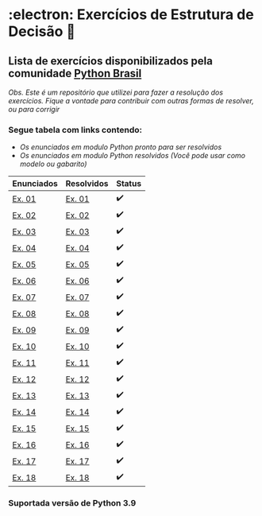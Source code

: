 # :electron: Exercícios de Estrutura de Decisão :snake:

## Lista de exercícios disponibilizados pela comunidade [Python Brasil](https://wiki.python.org.br/EstruturaDeDecisao)

_Obs. Este é um repositório que utilizei para fazer a resolução dos exercícios. Fique a vontade para contribuir com outras formas de resolver, ou para corrigir_

### Segue tabela com links contendo:
* _Os enunciados em modulo Python pronto para ser resolvidos_
* _Os enunciados em modulo Python resolvidos (Você pode usar como modelo ou gabarito)_

| Enunciados   | Resolvidos        | Status|
|:-------------|:------------------|:------|
|[Ex. 01](https://github.com/faleite/EstruturaDecisao/blob/main/enunciados/1.py) |[Ex. 01](https://github.com/faleite/EstruturaDecisao/blob/main/exercicios/1.py) | :heavy_check_mark:|
|[Ex. 02](https://github.com/faleite/EstruturaDecisao/blob/main/enunciados/2.py) |[Ex. 02](https://github.com/faleite/EstruturaDecisao/blob/main/exercicios/2.py) | :heavy_check_mark:|
|[Ex. 03](https://github.com/faleite/EstruturaDecisao/blob/main/enunciados/3.py) |[Ex. 03](https://github.com/faleite/EstruturaDecisao/blob/main/exercicios/3.py) | :heavy_check_mark:|
|[Ex. 04](https://github.com/faleite/EstruturaDecisao/blob/main/enunciados/4.py) |[Ex. 04](https://github.com/faleite/EstruturaDecisao/blob/main/exercicios/4.py) | :heavy_check_mark:|
|[Ex. 05](https://github.com/faleite/EstruturaDecisao/blob/main/enunciados/5.py) |[Ex. 05](https://github.com/faleite/EstruturaDecisao/blob/main/exercicios/5.py) | :heavy_check_mark:|
|[Ex. 06](https://github.com/faleite/EstruturaDecisao/blob/main/enunciados/6.py) |[Ex. 06](https://github.com/faleite/EstruturaDecisao/blob/main/exercicios/6.py) | :heavy_check_mark:|
|[Ex. 07](https://github.com/faleite/EstruturaDecisao/blob/main/enunciados/7.py) |[Ex. 07](https://github.com/faleite/EstruturaDecisao/blob/main/exercicios/7.py) | :heavy_check_mark:|
|[Ex. 08](https://github.com/faleite/EstruturaDecisao/blob/main/enunciados/8.py) |[Ex. 08](https://github.com/faleite/EstruturaDecisao/blob/main/exercicios/8.py) | :heavy_check_mark:|
|[Ex. 09](https://github.com/faleite/EstruturaDecisao/blob/main/enunciados/9.py) |[Ex. 09](https://github.com/faleite/EstruturaDecisao/blob/main/exercicios/9.py) | :heavy_check_mark:|
|[Ex. 10](https://github.com/faleite/EstruturaDecisao/blob/main/enunciados/10.py)|[Ex. 10](https://github.com/faleite/EstruturaDecisao/blob/main/exercicios/10.py)| :heavy_check_mark:| 
|[Ex. 11](https://github.com/faleite/EstruturaDecisao/blob/main/enunciados/11.py)|[Ex. 11](https://github.com/faleite/EstruturaDecisao/blob/main/exercicios/11.py)| :heavy_check_mark:| 
|[Ex. 12](https://github.com/faleite/EstruturaDecisao/blob/main/enunciados/12.py)|[Ex. 12](https://github.com/faleite/EstruturaDecisao/blob/main/exercicios/12.py)| :heavy_check_mark:| 
|[Ex. 13](https://github.com/faleite/EstruturaDecisao/blob/main/enunciados/13.py)|[Ex. 13](https://github.com/faleite/EstruturaDecisao/blob/main/exercicios/13.py)| :heavy_check_mark:| 
|[Ex. 14](https://github.com/faleite/EstruturaDecisao/blob/main/enunciados/14.py)|[Ex. 14](https://github.com/faleite/EstruturaDecisao/blob/main/exercicios/14.py)| :heavy_check_mark:| 
|[Ex. 15](https://github.com/faleite/EstruturaDecisao/blob/main/enunciados/15.py)|[Ex. 15](https://github.com/faleite/EstruturaDecisao/blob/main/exercicios/15.py)| :heavy_check_mark:| 
|[Ex. 16](https://github.com/faleite/EstruturaDecisao/blob/main/enunciados/16.py)|[Ex. 16](https://github.com/faleite/EstruturaDecisao/blob/main/exercicios/16.py)| :heavy_check_mark:| 
|[Ex. 17](https://github.com/faleite/EstruturaDecisao/blob/main/enunciados/17.py)|[Ex. 17](https://github.com/faleite/EstruturaDecisao/blob/main/exercicios/17.py)| :heavy_check_mark:| 
|[Ex. 18](https://github.com/faleite/EstruturaDecisao/blob/main/enunciados/18.py)|[Ex. 18](https://github.com/faleite/EstruturaDecisao/blob/main/exercicios/18.py)| :heavy_check_mark:| 

### Suportada versão de Python 3.9

